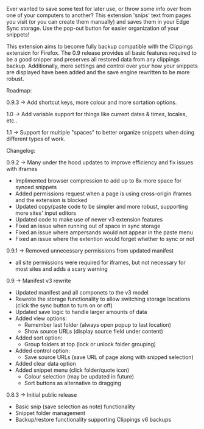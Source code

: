 Ever wanted to save some text for later use, or throw some info over from one of your computers to another?
This extension 'snips' text from pages you visit (or you can create them manually) and saves them in your Edge Sync storage.
Use the pop-out button for easier organization of your snippets!

This extension aims to become fully backup compatible with the Clippings extension for Firefox.
The 0.9 release provides all basic features required to be a good snipper and preserves all restored data from any clippings backup.
Additionally, more settings and control over your how your snippets are displayed have been added and the save engine rewritten to be more robust.

Roadmap:

0.9.3 -> Add shortcut keys, more colour and more sortation options.

1.0 -> Add variable support for things like current dates & times, locales, etc..

1.1 -> Support for multiple "spaces" to better organize snippets when doing different types of work.

Changelog:

0.9.2 -> Many under the hood updates to improve efficiency and fix issues with iframes
- Implimented browser compression to add up to 8x more space for synced snippets
- Added permissions request when a page is using cross-origin iframes and the extension is blocked
- Updated copy/paste code to be simpler and more robust, supporting more sites' input editors
- Updated code to make use of newer v3 extension features
- Fixed an issue when running out of space in sync storage
- Fixed an issue where ampersands would not appear in the paste menu
- Fixed an issue where the extention would forget whether to sync or not

0.9.1 -> Removed unnecessary permissions from updated manifest
- all site permissions were required for iframes, but not necessary for most sites and adds a scary warning

0.9 -> Manifest v3 rewrite
- Updated manifest and all componets to the v3 model
- Rewrote the storage functionality to allow switching storage locations (click the sync button to turn on or off)
- Updated save logic to handle larger amounts of data
- Added view options:
  - Remember last folder (always open popup to last location)
  - Show source URLs (display source field under content)
- Added sort option:
  - Group folders at top (lock or unlock folder grouping)
- Added control option:
  - Save source URLs (save URL of page along with snipped selection)
- Added clear data option
- Added snippet menu (click folder/quote icon)
  - Colour selection (may be updated in future)
  - Sort buttons as alternative to dragging

0.8.3 -> Initial public release
- Basic snip (save selection as note) functionality
- Snippet folder management
- Backup/restore functionality supporting Clippings v6 backups
